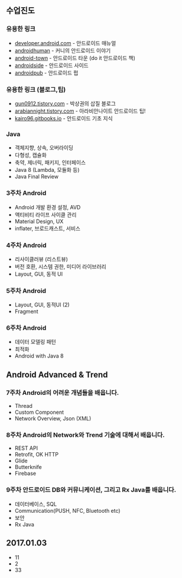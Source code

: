## 수업진도

### 유용한 링크
* [developer.android.com] - 안드로이드 매뉴얼
* [androidhuman] - 커니의 안드로이드 이야기
* [android-town] - 안드로이드 타운 (do it 안드로이드 책)
* [androidside] - 안드로이드 사이드
* [androidpub] - 안드로이드 펍

### 유용한 링크 (블로그,팁)
* [gun0912.tistory.com] - 박상권의 삽질 블로그
* [arabiannight.tistory.com] - 아라비안나이트 안드로이드 팁!
* [kairo96.gitbooks.io] - 안드로이드 기초 지식

[//]: # (These are reference links used in the body of this note and get stripped out when the markdown processor does its job. There is no need to format nicely because it shouldn't be seen. Thanks SO - http://stackoverflow.com/questions/4823468/store-comments-in-markdown-syntax)

   [gun0912.tistory.com]: <http://gun0912.tistory.com/category/IT/Android-TIP%20%28%ED%95%9C%EA%B8%80%29>
   [arabiannight.tistory.com]: <http://arabiannight.tistory.com/entry/331>
   [androidhuman]: <http://androidhuman.com/>
   [android-town]: <http://android-town.org/>
   [androidside]: <http://www.androidside.com>
   [androidpub]: <http://www.androidpub.com>
   [developer.android.com]: <https://developer.android.com/training/index.html>
   [kairo96.gitbooks.io]: <https://kairo96.gitbooks.io/android/content/>


### Java
 * 객체지향, 상속, 오버라이딩
 * 다형성, 캡슐화
 * 축약, 제너릭, 패키지, 인터페이스
 * Java 8 (Lambda, 모듈화 등)
 * Java Final Review

### 3주차	Android
 * Android 개발 환경 설정, AVD
 * 액티비티 라이프 사이클 관리
 * Material Design, UX
 * inflater, 브로드캐스트, 서비스

### 4주차	Android
 * 리사이클러뷰 (리스트뷰)
 * 버전 호환, 시스템 권한, 미디어 라이브러리
 * Layout, GUI, 동적 UI

### 5주차	Android
 * Layout, GUI, 동적UI (2)
 * Fragment

### 6주차	Android
 * 데이터 모델링 패턴
 * 최적화
 * Android with Java 8

Android Advanced & Trend
-

### 7주차	Android의 어려운 개념들을 배웁니다.
 * Thread
 * Custom Component
 * Network Overview, Json (XML)

### 8주차	Android의 Network와 Trend 기술에 대해서 배웁니다.
 * REST API
 * Retrofit, OK HTTP
 * Glide
 * Butterknife
 * Firebase

### 9주차	안드로이드 DB와 커뮤니케이션, 그리고 Rx Java를 배웁니다.
 * 데이터베이스, SQL
 * Communication(PUSH, NFC, Bluetooth etc)
 * 보안
 * Rx Java



## 2017.01.03

 * 11
 * 2
 * 33

